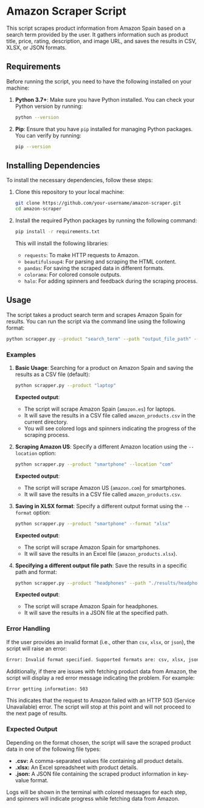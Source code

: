 # Amazon Scraper Script

This script scrapes product information from Amazon Spain based on a search term provided by the user. It gathers information such as product title, price, rating, description, and image URL, and saves the results in CSV, XLSX, or JSON formats.

## Requirements

Before running the script, you need to have the following installed on your machine:

1. **Python 3.7+**: Make sure you have Python installed. You can check your Python version by running:

    ```bash
    python --version
    ```

2. **Pip**: Ensure that you have `pip` installed for managing Python packages. You can verify by running:

    ```bash
    pip --version
    ```

## Installing Dependencies

To install the necessary dependencies, follow these steps:

1. Clone this repository to your local machine:

    ```bash
    git clone https://github.com/your-username/amazon-scraper.git
    cd amazon-scraper
    ```

2. Install the required Python packages by running the following command:

    ```bash
    pip install -r requirements.txt
    ```

    This will install the following libraries:
    - `requests`: To make HTTP requests to Amazon.
    - `beautifulsoup4`: For parsing and scraping the HTML content.
    - `pandas`: For saving the scraped data in different formats.
    - `colorama`: For colored console outputs.
    - `halo`: For adding spinners and feedback during the scraping process.

## Usage

The script takes a product search term and scrapes Amazon Spain for results. You can run the script via the command line using the following format:

```bash
python scrapper.py --product "search_term" --path "output_file_path" --format "output_format"
```

### Examples

1. **Basic Usage**: Searching for a product on Amazon Spain and saving the results as a CSV file (default):

    ```bash
    python scrapper.py --product "laptop"
    ```

    **Expected output**:
    - The script will scrape Amazon Spain (`amazon.es`) for laptops.
    - It will save the results in a CSV file called `amazon_products.csv` in the current directory.
    - You will see colored logs and spinners indicating the progress of the scraping process.

2. **Scraping Amazon US**: Specify a different Amazon location using the `--location` option:

    ```bash
    python scrapper.py --product "smartphone" --location "com"
    ```

    **Expected output**:
    - The script will scrape Amazon US (`amazon.com`) for smartphones.
    - It will save the results in a CSV file called `amazon_products.csv`.

3. **Saving in XLSX format**: Specify a different output format using the `--format` option:

    ```bash
    python scrapper.py --product "smartphone" --format "xlsx"
    ```

    **Expected output**:
    - The script will scrape Amazon Spain for smartphones.
    - It will save the results in an Excel file (`amazon_products.xlsx`).

4. **Specifying a different output file path**: Save the results in a specific path and format:

    ```bash
    python scrapper.py --product "headphones" --path "./results/headphones_data.json" --format "json"
    ```

    **Expected output**:
    - The script will scrape Amazon Spain for headphones.
    - It will save the results in a JSON file at the specified path.

### Error Handling

If the user provides an invalid format (i.e., other than `csv`, `xlsx`, or `json`), the script will raise an error:

```bash
Error: Invalid format specified. Supported formats are: csv, xlsx, json.
```

Additionally, if there are issues with fetching product data from Amazon, the script will display a red error message indicating the problem. For example:

```bash
Error getting information: 503
```

This indicates that the request to Amazon failed with an HTTP 503 (Service Unavailable) error. The script will stop at this point and will not proceed to the next page of results.

### Expected Output

Depending on the format chosen, the script will save the scraped product data in one of the following file types:

- **.csv:** A comma-separated values file containing all product details.
- **.xlsx:** An Excel spreadsheet with product details.
- **.json:** A JSON file containing the scraped product information in key-value format.

Logs will be shown in the terminal with colored messages for each step, and spinners will indicate progress while fetching data from Amazon.
